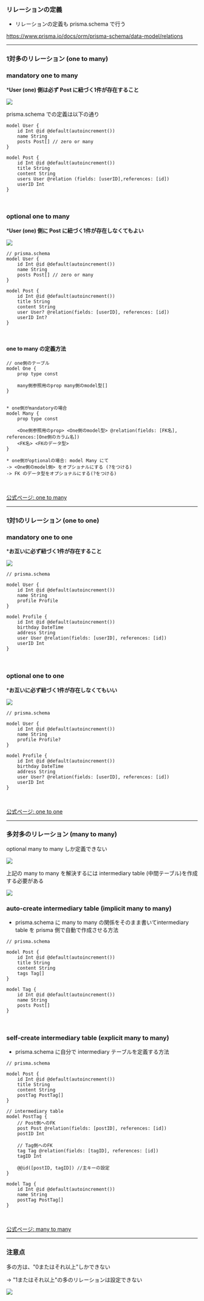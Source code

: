 ### リレーションの定義

- リレーションの定義も prisma.schema で行う

https://www.prisma.io/docs/orm/prisma-schema/data-model/relations

---

### 1対多のリレーション (one to many)

### mandatory one to many

\***User (one) 側は必ず Post に紐づく1件が存在すること**

<img src="../../img/one_many2.png" />

<br>

prisma.schema での定義は以下の通り

```
model User {
    id Int @id @default(autoincrement())
    name String
    posts Post[] // zero or many
}

model Post {
    id Int @id @default(autoincrement())
    title String
    content String
    users User @relation (fields: [userID],references: [id])
    userID Int
}
```

<br>

### optional one to many

\***User (one) 側に Post に紐づく1件が存在しなくてもよい**

<img src="../../img/one_many1.png" />

```
// prisma.schema
model User {
    id Int @id @default(autoincrement())
    name String
    posts Post[] // zero or many
}

model Post {
    id Int @id @default(autoincrement())
    title String
    content String
    user User? @relation(fields: [userID], references: [id])
    userID Int?
}
```

<br>

#### one to many の定義方法

```
// one側のテーブル
model One {
    prop type const

    many側参照用のprop many側のmodel型[]
}


* one側がmandatoryの場合
model Many {
    prop type const

    <One側参照用のprop> <One側のmodel型> @relation(fields: [FK名], references:[One側のカラム名])
    <FK名> <FKのデータ型>
}

* one側がoptionalの場合: model Many にて
-> <One側のmodel側> をオプショナルにする (?をつける)
-> FK のデータ型をオプショナルにする(?をつける)
```

<br>

[公式ページ: one to many](https://www.prisma.io/docs/orm/prisma-schema/data-model/relations/one-to-many-relations)

---

### 1対1のリレーション (one to one)

### mandatory one to one

\***お互いに必ず紐づく1件が存在すること**

<img src="../../img/one_one1.png" />

```
// prisma.schema

model User {
    id Int @id @default(autoincrement())
    name String
    profile Profile
}

model Profile {
    id Int @id @default(autoincrement())
    birthday DateTime
    address String
    user User @relation(fields: [userID], references: [id])
    userID Int
}
```

<br>

### optional one to one

\***お互いに必ず紐づく1件が存在しなくてもいい**

<img src="../../img/one_one2.png" />

```
// prisma.schema

model User {
    id Int @id @default(autoincrement())
    name String
    profile Profile?
}

model Profile {
    id Int @id @default(autoincrement())
    birthday DateTime
    address String
    user User? @relation(fields: [userID], references: [id])
    userID Int
}
```

<br>

[公式ページ: one to one](https://www.prisma.io/docs/orm/prisma-schema/data-model/relations/one-to-one-relations)

---

### 多対多のリレーション (many to many)

optional many to many しか定義できない

<img src="../../img/many_many1.png" />

上記の many to many を解決するには intermediary table (中間テーブル)を作成する必要がある

<img src="../../img/many_many2.png">

<br>

### auto-create intermediary table (implicit many to many)

- prisma.schema に many to many の関係をそのまま書いてintermediary table を prisma 側で自動で作成させる方法

```
// prisma.schema

model Post {
    id Int @id @default(autoincrement())
    title String
    content String
    tags Tag[]
}

model Tag {
    id Int @id @default(autoincrement())
    name String
    posts Post[]
}
```

<br>

### self-create intermediary table (explicit many to many)

- prisma.schema に自分で intermediary テーブルを定義する方法

```
// prisma.schema

model Post {
    id Int @id @default(autoincrement())
    title String
    content String
    postTag PostTag[]
}

// intermediary table
model PostTag {
    // Post側へのFK
    post Post @relation(fields: [postID], references: [id])
    postID Int

    // Tag側へのFK
    tag Tag @relation(fields: [tagID], references: [id])
    tagID Int

    @@id([postID, tagID]) //主キーの設定
}

model Tag {
    id Int @id @default(autoincrement())
    name String
    postTag PostTag[]
}
```

<br>

[公式ページ: many to many](https://www.prisma.io/docs/orm/prisma-schema/data-model/relations/many-to-many-relations)

---

### 注意点

多の方は、"0またはそれ以上"しかできない

-> "1またはそれ以上"の多のリレーションは設定できない

<img src="../../img/relation_tips.png" />